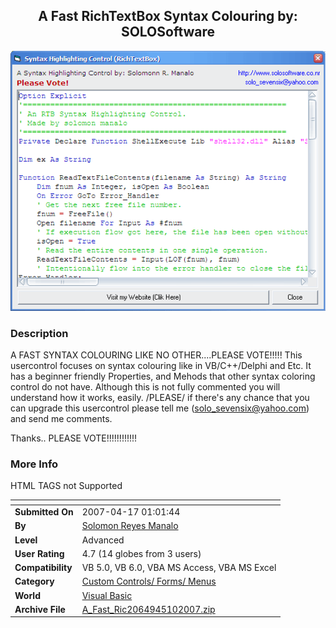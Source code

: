 ﻿<div align="center">

## A Fast RichTextBox Syntax Colouring by: SOLOSoftware

<img src="PIC200751082750977.jpg">
</div>

### Description

A FAST SYNTAX COLOURING LIKE NO OTHER....PLEASE VOTE!!!!! This usercontrol focuses on syntax colouring like in VB/C++/Delphi and Etc. It has a beginner friendly Properties, and Mehods that other syntax coloring control do not have. Although this is not fully commented you will understand how it works, easily. /PLEASE/ if there's any chance that you can upgrade this usercontrol please tell me (solo_sevensix@yahoo.com) and send me comments.

Thanks.. PLEASE VOTE!!!!!!!!!!!!
 
### More Info
 
HTML TAGS not Supported


<span>             |<span>
---                |---
**Submitted On**   |2007-04-17 01:01:44
**By**             |[Solomon Reyes Manalo](https://github.com/Planet-Source-Code/PSCIndex/blob/master/ByAuthor/solomon-reyes-manalo.md)
**Level**          |Advanced
**User Rating**    |4.7 (14 globes from 3 users)
**Compatibility**  |VB 5\.0, VB 6\.0, VBA MS Access, VBA MS Excel
**Category**       |[Custom Controls/ Forms/  Menus](https://github.com/Planet-Source-Code/PSCIndex/blob/master/ByCategory/custom-controls-forms-menus__1-4.md)
**World**          |[Visual Basic](https://github.com/Planet-Source-Code/PSCIndex/blob/master/ByWorld/visual-basic.md)
**Archive File**   |[A\_Fast\_Ric2064945102007\.zip](https://github.com/Planet-Source-Code/solomon-reyes-manalo-a-fast-richtextbox-syntax-colouring-by-solosoftware__1-68557/archive/master.zip)








